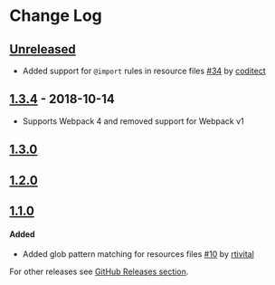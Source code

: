 # Change Log
## [Unreleased]
* Added support for `@import` rules in resource files [#34](https://github.com/shakacode/sass-resources-loader/pull/34) by [coditect](https://github.com/coditect)

## [1.3.4] - 2018-10-14
* Supports Webpack 4 and removed support for Webpack v1

## [1.3.0]

## [1.2.0]

## [1.1.0]
#### Added
* Added glob pattern matching for resources files [#10](https://github.com/shakacode/sass-resources-loader/issues/10) by [rtivital](https://github.com/rtivital)

For other releases see [GitHub Releases section](https://github.com/shakacode/sass-resources-loader/releases).

[Unreleased]: https://github.com/shakacode/react_on_rails/compare/v1.3.4...master
[1.3.4]: https://github.com/shakacode/react_on_rails/compare/v1.3.0...v1.3.4
[1.3.0]: https://github.com/shakacode/react_on_rails/compare/v1.2.0...v1.3.0
[1.2.0]: https://github.com/shakacode/react_on_rails/compare/1.1.0...v1.2.0
[1.1.0]: https://github.com/shakacode/react_on_rails/compare/1.0.2...1.1.0
